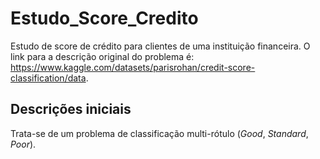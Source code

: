 # Estudo_Score_Credito

Estudo de score de crédito para clientes de uma instituição financeira. O link para a descrição original do problema é: https://www.kaggle.com/datasets/parisrohan/credit-score-classification/data.


## Descrições iniciais

Trata-se de um problema de classificação multi-rótulo (*Good*, *Standard*, *Poor*).


